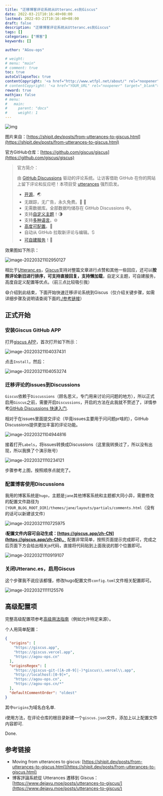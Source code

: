 ```yaml
---
title: "迁移博客评论系统从Utteranc.es到Giscus"
date: 2022-03-21T10:16:40+08:00
lastmod: 2022-03-21T10:16:40+08:00
draft: false
description: "迁移博客评论系统从Utteranc.es到Giscus"
tags: []
categories: ["博客"]
keywords: []

author: "AGou-ops"

# weight:
# menu: "main"
# comment: true
toc: true
autoCollapseToc: true
contentCopyright: '<a href="http://www.wtfpl.net/about/" rel="noopener" target="_blank">WTFPL v2</a>'
# contentCopyright: '<a href="YOUR_URL" rel="noopener" target="_blank">See origin</a>'
reward: true
mathjax: false
# menu:
#   main:
#     parent: "docs"
#     weight: 1
---
```


![img](https://agou-images.oss-cn-qingdao.aliyuncs.com/others/utterances-to-giscus.png)

图片来自：[https://shipit.dev/posts/from-utterances-to-giscus.html](https://shipit.dev/posts/from-utterances-to-giscus.html)
<!--more-->



官方GitHub仓库：[https://github.com/giscus/giscus](https://github.com/giscus/giscus)

>官方简介：
>
>由 [GitHub Discussions](https://docs.github.com/en/discussions) 驱动的评论系统。让访客借助 GitHub 在你的网站上留下评论和反应吧！本项目受 [utterances](https://github.com/utterance/utterances) 强烈启发。
>
>- [开源](https://github.com/giscus/giscus)。🌏
>- 无跟踪，无广告，永久免费。📡 🚫
>- 无需数据库。全部数据均储存在 GitHub Discussions 中。
>- 支持[自定义主题](https://github.com/giscus/giscus/blob/main/ADVANCED-USAGE.md#data-theme)！🌗
>- 支持[多种语言](https://github.com/giscus/giscus/blob/main/CONTRIBUTING.md#adding-localizations)。🌐
>- [高度可配置](https://github.com/giscus/giscus/blob/main/ADVANCED-USAGE.md)。🔧
>- 自动从 GitHub 拉取新评论与编辑。🔃
>- [可自建服务](https://github.com/giscus/giscus/blob/main/SELF-HOSTING.md)！🤳

效果图如下所示：

![image-20220321102950127](https://agou-images.oss-cn-qingdao.aliyuncs.com/others/image-20220321102950127.png)

相比于[Utteranc.es](https://github.com/utterance/utterances)，[Giscus](https://github.com/giscus/giscus)支持对整篇文章进行点赞和其他一些回应，还可以**按照评论新旧进行排序，可支持直接回复，支持懒加载**，自定义主题，可自建服务，高度自定义配置等优点。（前三点比较吸引我）

:smile:介绍到此结束，下面开始快速迁移评论系统到Giscus（仅介绍关键步骤，如需详细步骤及说明请查阅下面的[./参考链接](#参考链接)）

## 正式开始

### 安装Giscus GitHub APP

打开[giscus APP](https://github.com/apps/giscus)，首次打开如下所示：

![image-20220321104037431](https://agou-images.oss-cn-qingdao.aliyuncs.com/others/image-20220321104037431.png)



点击`Install`，然后：

![image-20220321104053274](https://agou-images.oss-cn-qingdao.aliyuncs.com/others/image-20220321104053274.png)

### 迁移评论的issues到Discussions

`Giscus`依赖于`Discussions`（顾名思义，专门用来讨论问问题的地方），所以正式启用`Giscus`之前，需要开启`Discussions`，开启的方法在此我就不赘述了，详情参考[GitHub Discussions 快速入门](https://docs.github.com/cn/discussions/quickstart).

相对于在issues里面提交评论（毕竟issues主要用于问问题pr啥的），GitHub Discussions提供更加丰富的评论功能。

![image-20220321104944816](https://agou-images.oss-cn-qingdao.aliyuncs.com/others/image-20220321104944816.png)

接着打开`Labels`，将issues转换成Discussions（这里我转换过了，所以没有出现，所以我换了个演示账号）

![image-20220321110234121](https://agou-images.oss-cn-qingdao.aliyuncs.com/others/image-20220321110234121.png)

步骤参考上图，按照顺序点就完了。

### 配置博客使用Discussions

我用的博客系统是`hugo`，主题是`jane`其他博客系统和主题都大同小异，需要修改的配置文件路径为`[YOUR_BLOG_ROOT_DIR]/themes/jane/layouts/partials/comments.html`（没有的话可以新建该文件）

![image-20220321110725975](https://agou-images.oss-cn-qingdao.aliyuncs.com/others/image-20220321110725975.png)


:information_source:**配置文件内容可自动生成：[https://giscus.app/zh-CN](https://giscus.app/zh-CN)，** 配置非常简单，按照页面提示完成即可，完成之后页面下方会给出相关js代码，直接将代码贴到上面我说的那个位置即可。

![image-20220321110919107](https://agou-images.oss-cn-qingdao.aliyuncs.com/others/image-20220321110919107.png)

### 关闭Utteranc.es，启用Giscus

这个步骤我不说应该都懂，修改hugo配置文件`config.toml`文件相关配置即可。

![image-20220321111125576](https://agou-images.oss-cn-qingdao.aliyuncs.com/others/image-20220321111125576.png)

## 高级配置项

完整高级配置项参考[高级用法指南](https://github.com/giscus/giscus/blob/main/ADVANCED-USAGE.md)（例如允许特定来源）。

个人用简单配置：

```json
{
  "origins": [
    "https://giscus.app",
    "https://giscus.vercel.app",
    "https://agou-ops.cn"
  ],
  "originsRegex": [
    "https://giscus-git-([A-z0-9]|-)*giscus\\.vercel\\.app",
    "http://localhost:[0-9]+",
    "https://agou-ops.cn",
    "https://agou-ops.cn/*"
  ],
  "defaultCommentOrder": "oldest"
}
```

其中`origins`为域名白名单.

:information_source:使用方法，在评论仓库的根目录新建一个`giscus.json`文件，添加上以上配置文件内容即可.

Done.

## 参考链接

- Moving from utterances to giscus: [https://shipit.dev/posts/from-utterances-to-giscus.html](https://shipit.dev/posts/from-utterances-to-giscus.html)
- 博客評論系統從 Utterances 遷移到 Giscus：[https://www.dejavu.moe/posts/utterances-to-giscus/](https://www.dejavu.moe/posts/utterances-to-giscus/)